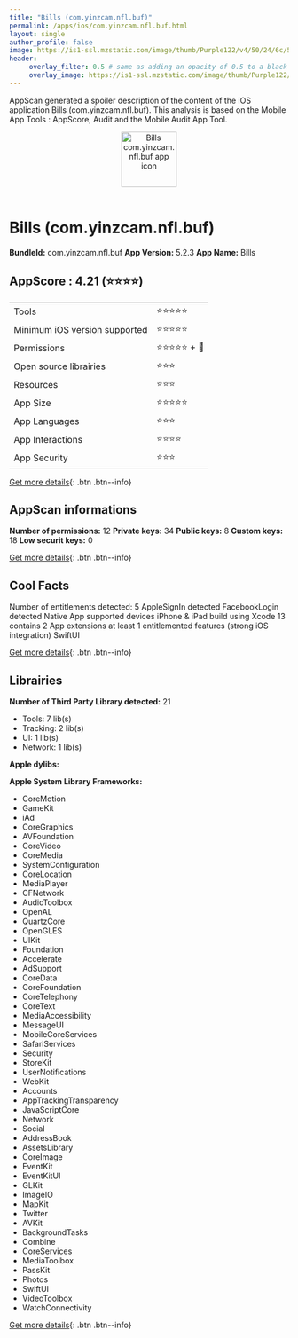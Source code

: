 ```yaml
---
title: "Bills (com.yinzcam.nfl.buf)"
permalink: /apps/ios/com.yinzcam.nfl.buf.html
layout: single
author_profile: false
image: https://is1-ssl.mzstatic.com/image/thumb/Purple122/v4/50/24/6c/50246cb0-6f0d-a7a5-8782-51b8bfdcce67/AppIcon-1x_U007emarketing-0-7-0-85-220.png/512x512bb.jpg
header: 
     overlay_filter: 0.5 # same as adding an opacity of 0.5 to a black background
     overlay_image: https://is1-ssl.mzstatic.com/image/thumb/Purple122/v4/50/24/6c/50246cb0-6f0d-a7a5-8782-51b8bfdcce67/AppIcon-1x_U007emarketing-0-7-0-85-220.png/512x512bb.jpg
---
```

AppScan generated a spoiler description of the content of the iOS application Bills (com.yinzcam.nfl.buf). This analysis is based on the Mobile App Tools : AppScore, Audit and the Mobile Audit App Tool.

  
  
<div style="text-align: center;"><img src="https://is1-ssl.mzstatic.com/image/thumb/Purple122/v4/50/24/6c/50246cb0-6f0d-a7a5-8782-51b8bfdcce67/AppIcon-1x_U007emarketing-0-7-0-85-220.png/512x512bb.jpg" width="100" height="100" alt="Bills com.yinzcam.nfl.buf app icon"></div></br>
  
# Bills (com.yinzcam.nfl.buf)

**BundleId:** com.yinzcam.nfl.buf
**App Version:** 5.2.3
**App Name:** Bills


## AppScore : 4.21 (⭐️⭐️⭐️⭐️) 

<table>
<tr><td> Tools </td><td> ⭐️⭐️⭐️⭐️⭐️ </td></tr>
<tr><td> Minimum iOS version supported </td><td> ⭐️⭐️⭐️⭐️⭐️ </td></tr>
<tr><td> Permissions </td><td> ⭐️⭐️⭐️⭐️⭐️ + 🌟 </td></tr>
<tr><td> Open source librairies </td><td> ⭐️⭐️⭐️ </td></tr>
<tr><td> Resources </td><td> ⭐️⭐️⭐️ </td></tr>
<tr><td> App Size </td><td> ⭐️⭐️⭐️⭐️⭐️ </td></tr>
<tr><td> App Languages </td><td> ⭐️⭐️⭐️ </td></tr>
<tr><td> App Interactions </td><td> ⭐️⭐️⭐️⭐️ </td></tr>
<tr><td> App Security </td><td> ⭐️⭐️⭐️ </td></tr>
</table>

[Get more details](/pricing.html){: .btn .btn--info}  
  
## AppScan informations 

**Number of permissions:** 12
**Private keys:** 34
**Public keys:** 8
**Custom keys:** 18
**Low securit keys:** 0
  
[Get more details](/pricing.html){: .btn .btn--info}

## Cool Facts

Number of entitlements detected: 5
AppleSignIn detected
FacebookLogin detected
Native App
supported devices iPhone & iPad
build using Xcode 13
contains 2 App extensions
at least 1 entitlemented features (strong iOS integration)
SwiftUI
  
[Get more details](/pricing.html){: .btn .btn--info}

## Librairies 
**Number of Third Party Library detected:** 21
- Tools: 7 lib(s)
- Tracking: 2 lib(s)
- UI: 1 lib(s)
- Network: 1 lib(s)

**Apple dylibs:**


**Apple System Library Frameworks:**
- CoreMotion
- GameKit
- iAd
- CoreGraphics
- AVFoundation
- CoreVideo
- CoreMedia
- SystemConfiguration
- CoreLocation
- MediaPlayer
- CFNetwork
- AudioToolbox
- OpenAL
- QuartzCore
- OpenGLES
- UIKit
- Foundation
- Accelerate
- AdSupport
- CoreData
- CoreFoundation
- CoreTelephony
- CoreText
- MediaAccessibility
- MessageUI
- MobileCoreServices
- SafariServices
- Security
- StoreKit
- UserNotifications
- WebKit
- Accounts
- AppTrackingTransparency
- JavaScriptCore
- Network
- Social
- AddressBook
- AssetsLibrary
- CoreImage
- EventKit
- EventKitUI
- GLKit
- ImageIO
- MapKit
- Twitter
- AVKit
- BackgroundTasks
- Combine
- CoreServices
- MediaToolbox
- PassKit
- Photos
- SwiftUI
- VideoToolbox
- WatchConnectivity


  
[Get more details](/pricing.html){: .btn .btn--info}

